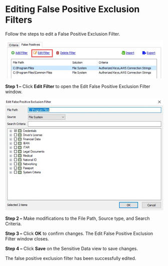 # Editing False Positive Exclusion Filters

Follow the steps to edit a False Positive Exclusion Filter.

![Edit Filter on False Positives tab](../../../../../../static/img/product_docs/accessanalyzer/admin/settings/sensitivedata/exclusions/editfilter.webp)

**Step 1 –** Click **Edit Filter** to open the Edit False Positive Exclusion Filter window.

![Edit False Positive Exclusion Filter window](../../../../../../static/img/product_docs/accessanalyzer/admin/settings/sensitivedata/exclusions/editexclusionfilterwindow.webp)

**Step 2 –** Make modifications to the File Path, Source type, and Search Criteria.

**Step 3 –** Click **OK** to confirm changes. The Edit False Positive Exclusion Filter window
closes.

**Step 4 –** Click **Save** on the Sensitive Data view to save changes.

The false positive exclusion filter has been successfully edited.
